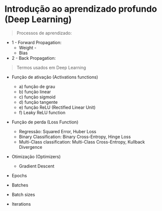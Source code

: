 # Introdução ao aprendizado profundo (Deep Learning)


> Processos de aprendizado:
- 1 - Forward Propagation:
  -  Weight - 
  -  Bias
- 2 - Back Propagation:


> Termos usados em Deep Learning
- Função de ativação (Activations functions)
  - a) função de grau
  - b) função linear
  - c) função sigmoid
  - d) função tangente
  - e) função ReLU (Rectified Linear Unit)
  - f) Leaky ReLU function
- Função de perda (Loss Function)
  - Regressão: Squared Error, Huber Loss
  - Binary Classification: Binary Cross-Entropy, Hinge Loss
  - Multi-Class classification: Multi-Class Cross-Entropy, Kullback Divergence
- Otimização (Optimizers)
  - Gradient Descent

- Epochs
- Batches
- Batch sizes
- Iterations